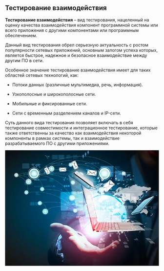 ## Тестирование взаимодействия

**Тестирование взаимодействия** – вид тестирования, нацеленный на оценку качества взаимодействия компонент программной
системы или всего приложения с другими компонентами или программным обеспечением.

Данный вид тестирования обрел серьезную актуальность с ростом популярности сетевых приложений, основным залогом успеха
которых, является быстрое, надежное и безопасное взаимодействие между другим ПО в сети.

Особенное значение тестирование взаимодействия имеет для таких областей сетевых технологий, как:

- Потоки данных (различные мультимедиа, речь, информация).

- Узкополосные и широкополосные сети.

- Мобильные и фиксированные сети.

- Сети с временным разделением каналов и IP-сети.

Суть данного вида тестирования позволяет включать в себя тестирование совместимости и интеграционное тестирование,
которые также ответственны за качество как взаимодействия некоторой компоненты в рамках системы, так и взаимодействие
разрабатываемого ПО с другими приложениями.

![](../img/img_28.png)